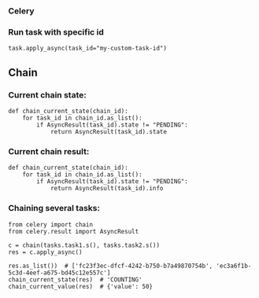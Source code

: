 ### Celery

### Run task with specific id

```python3
task.apply_async(task_id="my-custom-task-id")
```


## Chain
### Current chain state:
```python3
def chain_current_state(chain_id):
    for task_id in chain_id.as_list():
        if AsyncResult(task_id).state != "PENDING":
            return AsyncResult(task_id).state
```

### Current chain result:
```python3
def chain_current_state(chain_id):
    for task_id in chain_id.as_list():
        if AsyncResult(task_id).state != "PENDING":
            return AsyncResult(task_id).info
```

### Chaining several tasks:

```python3
from celery import chain
from celery.result import AsyncResult

c = chain(tasks.task1.s(), tasks.task2.s())
res = c.apply_async()

res.as_list())  # ['fc23f3ec-dfcf-4242-b750-b7a49870754b', 'ec3a6f1b-5c3d-4eef-a675-bd45c12e557c']
chain_current_state(res)  # 'COUNTING'
chain_current_value(res)  # {'value': 50}
```
